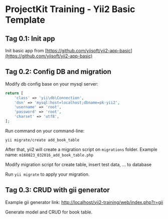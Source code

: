 ProjectKit Training - Yii2 Basic Template
============================


Tag 0.1: Init app
--------------
Init basic app from [https://github.com/yiisoft/yii2-app-basic](https://github.com/yiisoft/yii2-app-basic)

Tag 0.2: Config DB and migration
--------------
Modify db config base on your mysql server:

```php
return [
    'class' => 'yii\db\Connection',
    'dsn' => 'mysql:host=localhost;dbname=pk-yii2',
    'username' => 'root',
    'password' => 'root',
    'charset' => 'utf8',
];
```

Run command on your command-line:
 
 ```
 yii migrate/create add_book_table
 ```
 
After that, yii2 will create a migration script on `migrations` folder. Example name: `m160823_032016_add_book_table.php`

Modify migration script for create table, insert test data, ... to database

Run `yii migrate` to apply your migration.

Tag 0.3: CRUD with gii generator
--------------

Example gii generator link: [http://localhost/yii2-training/web/index.php?r=gii](http://localhost/yii2-training/web/index.php?r=gii)

Generate model and CRUD for book table.


